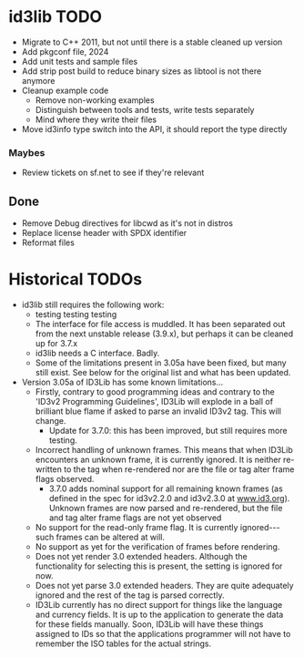 
# id3lib TODO

- Migrate to C++ 2011, but not until there is a stable cleaned up version
- Add pkgconf file, 2024
- Add unit tests and sample files
- Add strip post build to reduce binary sizes as libtool is not there anymore
- Cleanup example code
    - Remove non-working examples
    - Distinguish between tools and tests, write tests separately
    - Mind where they write their files
- Move id3info type switch into the API, it should report the type directly

### Maybes

- Review tickets on sf.net to see if they're relevant

## Done

- Remove Debug directives for libcwd as it's not in distros
- Replace license header with SPDX identifier
- Reformat files


# Historical TODOs

- id3lib still requires the following work:
    * testing testing testing
    * The interface for file access is muddled.  It has been separated out from the
      next unstable release (3.9.x), but perhaps it can be cleaned up for 3.7.x
    * id3lib needs a C interface.  Badly.
    * Some of the limitations present in 3.05a have been fixed, but many still
      exist.  See below for the original list and what has been updated.
- Version 3.05a of ID3Lib has some known limitations...
    * Firstly, contrary to good programming ideas and contrary to the 'ID3v2
      Programming Guidelines', ID3Lib will explode in a ball of brilliant blue
      flame if asked to parse an invalid ID3v2 tag.  This will change.
        + Update for 3.7.0: this has been improved, but still requires more testing.
    * Incorrect handling of unknown frames.  This means that when ID3Lib encounters
      an unknown frame, it is currently ignored.  It is neither re-written to the
      tag when re-rendered nor are the file or tag alter frame flags observed.
        + 3.7.0 adds nominal support for all remaining known frames (as defined in
          the spec for id3v2.2.0 and id3v2.3.0 at www.id3.org).  Unknown frames are
          now parsed and re-rendered, but the file and tag alter frame flags are not
          yet observed
    * No support for the read-only frame flag.  It is currently ignored---such 
      frames can be altered at will.
    * No support as yet for the verification of frames before rendering.
    * Does not yet render 3.0 extended headers.  Although the functionality for
      selecting this is present, the setting is ignored for now.
    * Does not yet parse 3.0 extended headers.  They are quite adequately ignored
      and the rest of the tag is parsed correctly.
    * ID3Lib currently has no direct support for things like the language and
      currency fields.  It is up to the application to generate the data for these
      fields manually.  Soon, ID3Lib will have these things assigned to IDs so that
      the applications programmer will not have to remember the ISO tables for the 
      actual strings.
